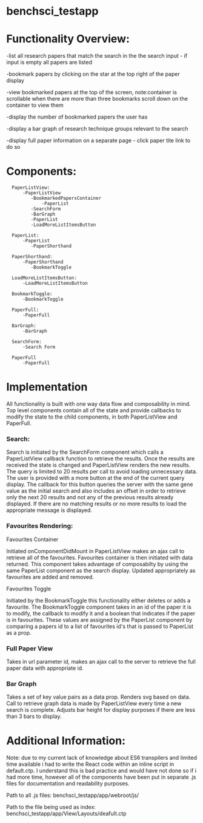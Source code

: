 # benchsci_testapp


# Functionality Overview:



  -list all research papers that match the search in the the search input - if input is empty all papers are listed
  
  -bookmark papers by clicking on the star at the top right of the paper display
  
  -view bookmarked papers at the top of the screen, note:container is scrollable when there are more than three bookmarks scroll down on the container to view them
  
  -display the number of bookmarked papers the user has
  
  -display a bar graph of research technique groups relevant to the search
  
  -display full paper information on a separate page - click paper tite link to do so




  
  
# Components:


              
      PaperListView:
          -PaperListView
             -BookmarkedPapersContainer 
                 -PaperList 
             -SearchForm
             -BarGraph
             -PaperList 
             -LoadMoreListItemsButton 

      PaperList:
          -PaperList
             -PaperShorthand

      PaperShorthand:
          -PaperShorthand
             -BookmarkToggle

      LoadMoreListItemsButton:
          -LoadMoreListItemsButton

      BookmarkToggle:
          -BookmarkToggle

      PaperFull:
          -PaperFull

      BarGraph:
          -BarGraph

      SearchForm:
          -Search Form

      PaperFull
          -PaperFull
                   
                   



# Implementation

All functionality is built with one way data flow and composability in mind. Top level components contain all of the state and provide callbacks to modify the state to the child components, in both PaperListView and PaperFull. 

### Search:
   Search is initiated by the SearchForm component which calls a PaperListView callback function to retrieve the results. Once the results are received the state is changed and PaperListView renders the new results. The query is limited to 20 results per call to avoid loading unnecessary data. The user is provided with a more button at the end of the current query display. The callback for this button queries the server with the same gene value as the initial search and also includes an offset in order to retrieve only the next 20 results and not any of the previous results already displayed. If there are no matching results or no more results to load the appropriate message is displayed.
   
### Favourites Rendering:
   
   Favourites Container
   
   
   Initiated onComponentDidMount in PaperListView makes an ajax call to retrieve all of the favourites. Favourites container is then initiated with data returned. This component takes advantage of composabilty by using the same PaperList component as the search display. Updated appropriately as favourites are added and removed. 
   
   Favourites Toggle
     
   Initiated by the BookmarkToggle this functionality either deletes or adds a favourite. The BookmarkToggle component takes in an id of the paper it is to modify, the callback to modify it and a boolean that indicates if the paper is in favourites. These values are assigned by the PaperList component by comparing a papers id to a list of favourites id's that is passed to PaperList as a prop. 
   
### Full Paper View
   Takes in url parameter id, makes an ajax call to the server to retrieve the full paper data with appropriate id.
   
### Bar Graph   
   
   Takes a set of key value pairs as a data prop. Renders svg based on data. Call to retrieve graph data is made by PaperListView every time a new search is complete. Adjusts bar height for display purposes if there are less than 3 bars to display. 
   
   
   
# Additional Information:

Note: due to my current lack of knowledge about ES6 transpilers and limited time available i had to write the React code within an inline script in default.ctp. I understand this is bad practice and would have not done so if i had more time, however all of the components have been put in separate .js files for documentation and readability purposes.  

Path to all .js files: benchsci_testapp/app/webroot/js/

Path to the file being used as index: benchsci_testapp/app/View/Layouts/deafult.ctp





